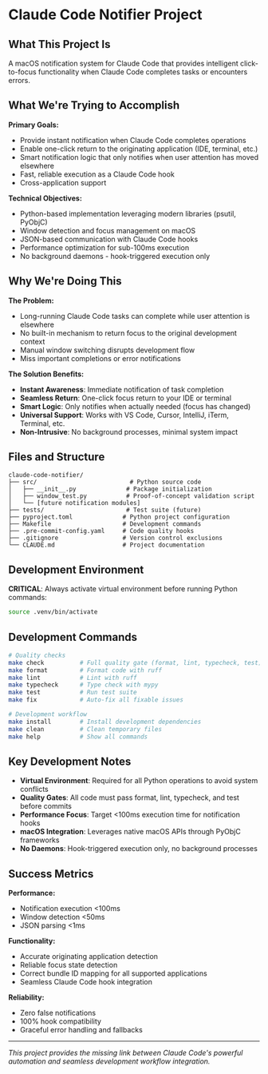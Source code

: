 # Claude Code Notifier Project

## What This Project Is

A macOS notification system for Claude Code that provides intelligent click-to-focus functionality when Claude Code completes tasks or encounters errors.

## What We're Trying to Accomplish

**Primary Goals:**
- Provide instant notification when Claude Code completes operations
- Enable one-click return to the originating application (IDE, terminal, etc.)
- Smart notification logic that only notifies when user attention has moved elsewhere
- Fast, reliable execution as a Claude Code hook
- Cross-application support

**Technical Objectives:**
- Python-based implementation leveraging modern libraries (psutil, PyObjC)
- Window detection and focus management on macOS
- JSON-based communication with Claude Code hooks
- Performance optimization for sub-100ms execution
- No background daemons - hook-triggered execution only

## Why We're Doing This

**The Problem:**
- Long-running Claude Code tasks can complete while user attention is elsewhere
- No built-in mechanism to return focus to the original development context
- Manual window switching disrupts development flow
- Miss important completions or error notifications

**The Solution Benefits:**
- **Instant Awareness**: Immediate notification of task completion
- **Seamless Return**: One-click focus return to your IDE or terminal
- **Smart Logic**: Only notifies when actually needed (focus has changed)
- **Universal Support**: Works with VS Code, Cursor, IntelliJ, iTerm, Terminal, etc.
- **Non-Intrusive**: No background processes, minimal system impact

## Files and Structure

```
claude-code-notifier/
├── src/                          # Python source code
│   ├── __init__.py              # Package initialization
│   ├── window_test.py           # Proof-of-concept validation script
│   └── [future notification modules]
├── tests/                       # Test suite (future)
├── pyproject.toml              # Python project configuration
├── Makefile                    # Development commands
├── .pre-commit-config.yaml     # Code quality hooks
├── .gitignore                  # Version control exclusions
└── CLAUDE.md                   # Project documentation
```

## Development Environment

**CRITICAL**: Always activate virtual environment before running Python commands:
```bash
source .venv/bin/activate
```

## Development Commands

```bash
# Quality checks
make check          # Full quality gate (format, lint, typecheck, test)
make format         # Format code with ruff
make lint           # Lint with ruff  
make typecheck      # Type check with mypy
make test           # Run test suite
make fix            # Auto-fix all fixable issues

# Development workflow
make install        # Install development dependencies
make clean          # Clean temporary files
make help           # Show all commands
```

## Key Development Notes

- **Virtual Environment**: Required for all Python operations to avoid system conflicts
- **Quality Gates**: All code must pass format, lint, typecheck, and test before commits
- **Performance Focus**: Target <100ms execution time for notification hooks
- **macOS Integration**: Leverages native macOS APIs through PyObjC frameworks
- **No Daemons**: Hook-triggered execution only, no background processes

## Success Metrics

**Performance:**
- Notification execution <100ms
- Window detection <50ms
- JSON parsing <1ms

**Functionality:**
- Accurate originating application detection
- Reliable focus state detection
- Correct bundle ID mapping for all supported applications
- Seamless Claude Code hook integration

**Reliability:**
- Zero false notifications
- 100% hook compatibility
- Graceful error handling and fallbacks

---

*This project provides the missing link between Claude Code's powerful automation and seamless development workflow integration.*